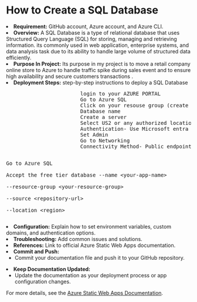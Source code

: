 
    
    
</head>
<body>
    <h1>How to Create a SQL Database </h1>
   
<li><strong>Requirement:</strong> GitHub account, Azure account, and Azure CLI.</li>
                             <li><strong>Overview:</strong>  A SQL Database is a type of relational database that uses Structured Query Language (SQL) for storing, managing and retrieving information. its commonly used in web application, enterprise systems, and data analysis task due to its ability to handle large volume of structured data efficiently.
             </li>
            <li><strong>Purpose In Project:</strong> Its purpose in my project is to move a retail company online store to Azure to handle traffic spike during sales event and to ensure high availability and secure customers transactions .</li>
                   <li><strong>Deployment Steps:</strong> step-by-step instructions to deploy a SQL Database
                    <pre>
                        login to your AZURE PORTAL
                        Go to Azure SQL
                        Click on your resouse group (create on if you dont have)
                        Database name
                        Create a server
                        Select US2 or any authorized location
                        Authentication- Use Microsoft entra only
                        Set Admin
                        Go to Networking
                        Connectivity Method- Public endpoint
                        
                        
                        
 Go to Azure SQL \
                        Accept the free tier database
  --name &lt;your-app-name&gt; \
  --resource-group &lt;your-resource-group&gt; \
  --source &lt;repository-url&gt; \
  --location &lt;region&gt;
                    </pre>
                </li>
                <li><strong>Configuration:</strong> Explain how to set environment variables, custom domains, and authentication options.</li>
                <li><strong>Troubleshooting:</strong> Add common issues and solutions.</li>
                <li><strong>References:</strong> Link to official Azure Static Web Apps documentation.</li>
            </ul>
        </li>
        <li>
            <strong>Commit and Push:</strong>
            <ul>
                <li>Commit your documentation file and push it to your GitHub repository.</li>
            </ul>
        </li>
        <li>
            <strong>Keep Documentation Updated:</strong>
            <ul>
                <li>Update the documentation as your deployment process or app configuration changes.</li>
            </ul>
        </li>
    </ol>
    <p>
        For more details, see the <a href="https://learn.microsoft.com/en-us/azure/static-web-apps/">Azure Static Web Apps Documentation</a>.
    </p>
</body>
</html>
